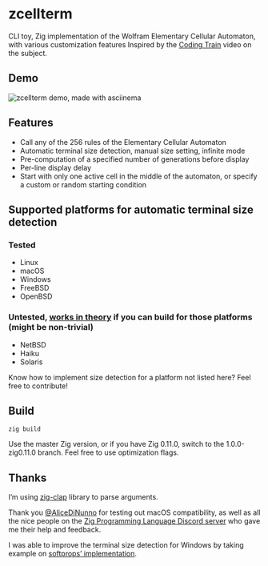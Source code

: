 # zcellterm
CLI toy, Zig implementation of the Wolfram Elementary Cellular Automaton, with various customization features
Inspired by the [Coding Train](https://www.youtube.com/watch?v=Ggxt06qSAe4) video on the subject.

## Demo
![zcellterm demo, made with asciinema](https://demiboy.online/zcellterm_demo.gif)

## Features
* Call any of the 256 rules of the Elementary Cellular Automaton
* Automatic terminal size detection, manual size setting, infinite mode
* Pre-computation of a specified number of generations before display
* Per-line display delay
* Start with only one active cell in the middle of the automaton, or specify a custom or random starting condition

## Supported platforms for automatic terminal size detection
### Tested
* Linux
* macOS
* Windows
* FreeBSD
* OpenBSD
### Untested, [works in theory](https://ziglang.org/documentation/master/std/#A;std?.T.IOCGWINS) if you can build for those platforms (might be non-trivial)
* NetBSD
* Haiku
* Solaris

Know how to implement size detection for a platform not listed here? Feel free to contribute!

## Build
```
zig build
```
Use the master Zig version, or if you have Zig 0.11.0, switch to the 1.0.0-zig0.11.0 branch. Feel free to use optimization flags.

## Thanks
I’m using [zig-clap](https://github.com/Hejsil/zig-clap) library to parse arguments.

Thank you [@AliceDiNunno](https://github.com/AliceDiNunno) for testing out macOS compatibility, as well as all the nice people on the [Zig Programming Language Discord server](https://discord.gg/zig) who gave me their help and feedback.

I was able to improve the terminal size detection for Windows by taking example on [softprops’ implementation](https://github.com/softprops/zig-termsize).